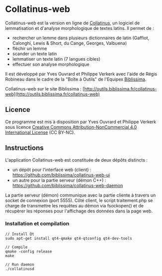 # Collatinus-web

Collatinus-web est la version en ligne de [Collatinus](http://outils.biblissima.fr/collatinus), un logiciel de lemmatisation et d'analyse morphologique de textes latins. Il permet de :
- rechercher un lemme dans plusieurs dictionnaires de latin (Gaffiot, Calonghi, Lewis & Short, du Cange, Georges, Valbuena)
- fléchir un lemme
- scander un texte latin
- lemmatiser un texte latin (7 langues cibles)
- effectuer son analyse morphologique

Il est développé par Yves Ouvrard et Philippe Verkerk avec l'aide de Régis Robineau dans le cadre de la "Boîte à Outils" de l'Equipex [Biblissima](http://www.biblissima-condorcet.fr).

Collatinus-web sur le site Biblissima : [http://outils.biblissima.fr/collatinus-web](http://outils.biblissima.fr/collatinus-web)

## Licence

Ce programme est mis à disposition par Yves Ouvrard et Philippe Verkerk sous licence [Creative Commons Attribution-NonCommercial 4.0 International License](http://creativecommons.org/licenses/by-nc/4.0/) (CC BY-NC).

## Instructions

L'application Collatinus-web est constituée de deux dépôts distincts :
- un dépôt pour l'interface web (client) : https://github.com/biblissima/collatinus-web-ui
- un autre pour la partie serveur (démon C++) : https://github.com/biblissima/collatinus-web-daemon

La partie serveur (démon) communique avec la partie cliente à travers un socket de connexion (port 5555). Côté client, le script traitement.php se charge de transmettre les requêtes au démon via fsockopen() et de récupèrer les réponses pour l'affichage des données dans la page web.

### Installation et compilation

    // Install Qt
    sudo apt-get install qt4-qmake qt4-qtconfig qt4-dev-tools
    
    // Compile
    qmake -config release
    make
    
    // Run daemon
    ./collatinusd

